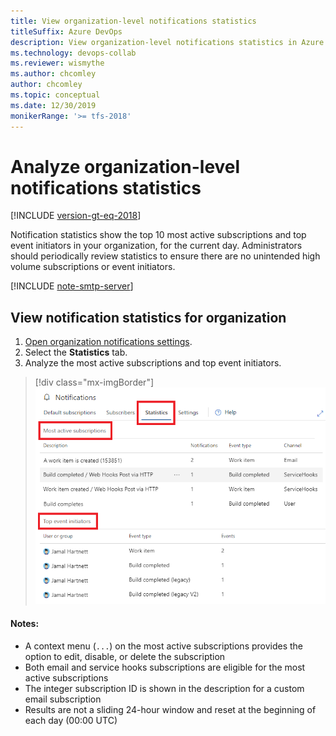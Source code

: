 ```yaml
---
title: View organization-level notifications statistics
titleSuffix: Azure DevOps
description: View organization-level notifications statistics in Azure DevOps.
ms.technology: devops-collab
ms.reviewer: wismythe
ms.author: chcomley
author: chcomley
ms.topic: conceptual
ms.date: 12/30/2019
monikerRange: '>= tfs-2018'
---
```


# Analyze organization-level notifications statistics

[!INCLUDE [version-gt-eq-2018](../includes/version-gt-eq-2018.md)]

Notification statistics show the top 10 most active subscriptions and top event initiators in your organization, for the current day. Administrators should periodically review statistics to ensure there are no unintended high volume subscriptions or event initiators.

[!INCLUDE [note-smtp-server](includes/note-smtp-server.md)]

## View notification statistics for organization

1. [Open organization notifications settings](navigating-the-ui.md#open-org-level).
2. Select the **Statistics** tab.
3. Analyze the most active subscriptions and top event initiators.

> [!div class="mx-imgBorder"] 
>![Organization notification settings delivery option](media/view-organization-notification-stats.png)

#### Notes:

* A context menu (`...`) on the most active subscriptions provides the option to edit, disable, or delete the subscription
* Both email and service hooks subscriptions are eligible for the most active subscriptions
* The integer subscription ID is shown in the description for a custom email subscription
* Results are not a sliding 24-hour window and reset at the beginning of each day (00:00 UTC)
